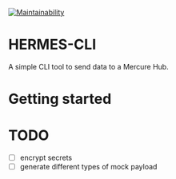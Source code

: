 [![Maintainability](https://api.codeclimate.com/v1/badges/ebf1a4b97deca7750532/maintainability)](https://codeclimate.com/github/Thorin0ak/mercure-test/maintainability)

# HERMES-CLI
A simple CLI tool to send data to a Mercure Hub.

# Getting started

# TODO
- [ ] encrypt secrets
- [ ] generate different types of mock payload
